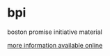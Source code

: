 # bpi
boston promise initiative material

[more information available online](http://www.promiseboston.org/)
